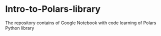 # Intro-to-Polars-library
The repository contains of Google Notebook with code learning of Polars Python library
